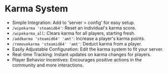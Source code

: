 # Karma System

- Simple Integration: Add to 'server > config' for easy setup.
- `/wipekarma 'steamid64'`: Reset an individual's karma score.
- `/wipekarma_all`: Clears karma for all players, starting fresh.
- `/addkarma 'steamid64' 'amt'`: Increase a player's karma points.
- `/removekarma 'steamid64' 'amt'`: Deduct karma from a player.
- Easily Adjustable Configuration: Edit the karma system to fit your server.
- Real-time Tracking: Instant updates on karma changes for players.
- Player Behavior Incentives: Encourages positive actions in the community and more interactions.
